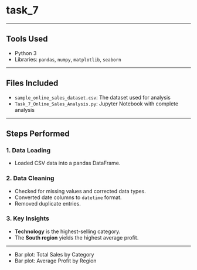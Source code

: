 # task_7

---

## Tools Used
- Python 3
- Libraries: `pandas`, `numpy`, `matplotlib`, `seaborn`

---

## Files Included
- `sample_online_sales_dataset.csv`: The dataset used for analysis
- `Task_7_Online_Sales_Analysis.py`: Jupyter Notebook with complete analysis


---

##  Steps Performed

### 1. Data Loading
- Loaded CSV data into a pandas DataFrame.

### 2. Data Cleaning
- Checked for missing values and corrected data types.
- Converted date columns to `datetime` format.
- Removed duplicate entries.


### 3. Key Insights
- **Technology** is the highest-selling category.
- The **South region** yields the highest average profit.

---

- Bar plot: Total Sales by Category
- Bar plot: Average Profit by Region



